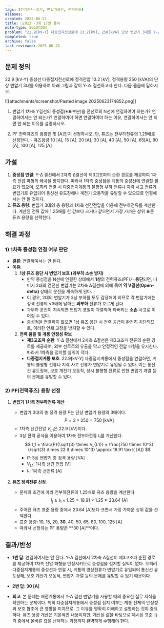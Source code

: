 ```yaml
---
tags: [전기기사-실기, 변압기결선, 전력퓨즈]
aliases: 
created: 2025-06-23
title: 🔬2023 -3회 17번 풀이
note-type: SOLUTION
problem: "22.9[kV-Y] 다중접지전선로에 13.2[kV], 250[kVA] 단상 변압기 3대를 Y-△ 결선 시, 1차측 중성점 연결 여부와 1차측 PF 용량 선정"
completed: true
archive: false
last-reviewed: 2025-06-23
---
```



## 문제 정의

22.9 \[kV-Y] 중성선 다중접지전선로에 정격전압 13.2 \[kV], 정격용량 250 \[kVA]의 단상 변압기 3대를 이용하여 아래 그림과 같이 Y-△ 결선하고자 한다. 다음 물음에 답하시오.

![[attachments/screenshot/Pasted image 20250623174852.png]]

1) 변압기 1차측 Y결선의 중성점(※표부분)을 전선로의 N선에 연결하여야 하는가? 연결하여서는 안 되는가? 연결하여야 하면 연결하여야 하는 이유, 연결하여서는 안 되면 안 되는 이유를 설명하시오.


2) PF 전력퓨즈의 용량은 몇 \[A]인지 선정하시오. 단, 퓨즈는 전부하전류의 1.25배로 선정한다. - 퓨즈용량 10 \[A], 15 \[A], 20 \[A], 30 \[A], 40 \[A], 50 \[A], 65\[A], 80 \[A], 100 \[A], 125 \[A]

## 가설

1.  **중성점 연결**: Y-Δ 결선에서 2차측 Δ결선이 제3고조파의 순환 경로를 제공하여 1차측 전압 파형의 왜곡을 방지한다. 따라서 1차측 중성점을 계통의 중성선에 연결할 필요가 없으며, 오히려 연결 시 다중접지계통의 불평형 부하 전류나 지락 사고 전류가 변압기로 유입되어 통신선 유도장해나 계전기 오동작을 유발할 수 있으므로 연결해서는 안 될 것이다.
2.  **퓨즈 용량**: 변압기 3대의 총 용량과 1차측 선간전압을 이용해 전부하전류를 계산한다. 계산된 전류 값에 1.25배를 한 값보다 크거나 같으면서 가장 가까운 상위 표준 퓨즈 용량을 선택한다.

## 해결 과정

### 1) 1차측 중성점 연결 여부 판단

- **결론**: 연결하여서는 안 된다.
- **이유**:
    1.  **1상 퓨즈 용단 시 변압기 보호 (과부하 소손 방지)**
        - 만약 중성점을 N선에 연결한 상태에서 **1상**의 전력퓨즈(PF)가 **용단**되면, 나머지 2대의 건전한 변압기는 2차측 Δ결선에 의해 묶여 **역 V결선(Open-delta)** 상태로 운전을 계속하게 된다.
        - 이 경우, 2대의 변압기가 3상 부하를 모두 감당해야 하므로 각 변압기에는 정격 전류의 √3배에 달하는 **과부하** 전류가 흐르게 된다.
        - 과부하 운전이 지속되면 변압기 코일이 과열되어 타버리는 **소손** 사고로 이어질 수 있다.
        - 중성점을 연결하지 않으면 1상 퓨즈 용단 시 전력 공급이 완전히 차단되므로, 이러한 연쇄 고장을 방지할 수 있다.
    2.  **전력 품질 및 계통 안정성 확보**
        - **제3고조파 순환**: Y-Δ 결선에서 2차측 Δ결선은 제3고조파 전류의 순환 경로를 제공하여, 외부 선로로의 유출을 막고 안정적인 전압 파형을 유지한다. 따라서 1차측을 접지할 실익이 적다.
        - **다중접지계통 보호**: 22.9\[kV-Y] 다중접지계통에서 중성점을 연결하면, 계통의 불평형 전류나 지락 사고 전류가 변압기로 유입될 수 있다. 이는 통신선 유도장해, 보호 계전기 오동작, 상시 불평형 전류로 인한 변압기 과열 등의 문제를 유발할 수 있다.

### 2) PF(전력퓨즈) 용량 선정

1.  **변압기 1차측 전부하전류 계산**
    - 변압기 3대의 총 정격 용량 $P$는 단상 변압기 용량의 3배이다.
        $$ P = 3 \times 250 = 750 \text{ [kVA]} $$
    - 1차측 선간전압 $V_{L1}$은 22.9 \[kV]이다.
    - 3상 전력 공식을 이용하여 1차측 전부하전류 $I_1$를 계산한다.
        $$ I_1 = \frac{P}{\sqrt{3} \times V_{L1}} = \frac{750 \times 10^3}{\sqrt{3} \times 22.9 \times 10^3} \approx 18.91 \text{ [A]} $$
        - $P$: 3상 변압기 총 정격 용량 \[VA]
        - $V_{L1}$: 1차측 선간 전압 \[V]
        - $I_1$: 1차측 선전류 \[A]

2.  **퓨즈 정격전류 선정**
    - 문제의 조건에 따라 전부하전류의 1.25배로 퓨즈 용량을 계산한다.
        $$ I_f \ge I_1 \times 1.25 = 18.91 \times 1.25 \approx 23.64 \text{ [A]} $$
    - 주어진 퓨즈 표준 용량 중에서 23.64 \[A]보다 크면서 가장 가까운 상위 값을 선택한다.
    - 표준 용량: 10, 15, 20, **30**, 40, 50, 65, 80, 100, 125 \[A]
    - 따라서 선정되는 PF 용량은 **30 [A]**이다.

## 결과/반성

- **1번 답**: 연결하여서는 안 된다. Y-Δ 결선에서 2차측 Δ결선이 제3고조파 순환 경로를 제공하여 1차측 전압 파형을 안정시키므로 중성점을 접지할 실익이 없다. 오히려 다중접지계통의 중성선과 연결 시, 계통의 영상전류가 변압기로 유입되어 통신선 유도장해, 보호 계전기 오동작, 변압기 과열 등의 문제를 유발할 수 있기 때문이다.

- **2번 답**: **30 [A]**
- **회고**: 본 문제는 배전계통에서 Y-Δ 결선 변압기를 사용할 때의 중요한 실무 지식을 확인하는 문제이다. 특히 다중접지계통에서 중성점 접지 여부는 계통 전체의 안정성과 보호 협조에 큰 영향을 미치므로, 그 이유를 명확히 이해하고 설명하는 것이 중요하다. 퓨즈 용량 계산은 기본적인 내용이지만, 계산된 값을 바탕으로 제시된 표준 규격 중에서 올바른 값을 선택하는 과정까지 완벽하게 수행해야 한다.